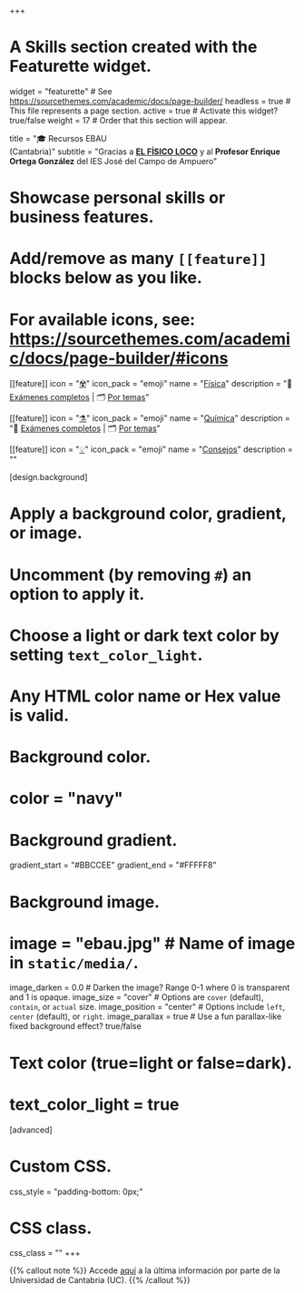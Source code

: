 +++
# A Skills section created with the Featurette widget.
widget = "featurette"  # See https://sourcethemes.com/academic/docs/page-builder/
headless = true  # This file represents a page section.
active = true  # Activate this widget? true/false
weight = 17  # Order that this section will appear.

title = "🎓 Recursos EBAU <br> (Cantabria)"
subtitle = "Gracias a [**EL FÍSICO LOCO**](http://elfisicoloco.blogspot.com) y al **Profesor Enrique Ortega González** del IES José del Campo de Ampuero"

# Showcase personal skills or business features.
# 
# Add/remove as many `[[feature]]` blocks below as you like.
# 
# For available icons, see: https://sourcethemes.com/academic/docs/page-builder/#icons

[[feature]]
  icon = "[☢️](fisica)"
  icon_pack = "emoji"
  name = "[Física](fisica)"
  description = "📝 [Exámenes completos](fisica/examenes) | 🗂️ [Por temas](fisica/preguntas)"  
  
[[feature]]
  icon = "[⚗️](quimica)"
  icon_pack = "emoji"
  name = "[Química](quimica)"
  description = "📝 [Exámenes completos](quimica/examenes) | 🗂️ [Por temas](quimica/preguntas)"
  
[[feature]]
  icon = "[💡](consejos)"
  icon_pack = "emoji"
  name = "[Consejos](consejos)"
  description = ""  
  
  
[design.background]
  # Apply a background color, gradient, or image.
  #   Uncomment (by removing `#`) an option to apply it.
  #   Choose a light or dark text color by setting `text_color_light`.
  #   Any HTML color name or Hex value is valid.
  
  # Background color.
  # color = "navy"
  
  # Background gradient.
  gradient_start = "#BBCCEE"
  gradient_end = "#FFFFF8"
  
  # Background image.
  # image = "ebau.jpg"  # Name of image in `static/media/`.
  image_darken = 0.0  # Darken the image? Range 0-1 where 0 is transparent and 1 is opaque.
  image_size = "cover"  #  Options are `cover` (default), `contain`, or `actual` size.
  image_position = "center"  # Options include `left`, `center` (default), or `right`.
  image_parallax = true  # Use a fun parallax-like fixed background effect? true/false

  # Text color (true=light or false=dark).
  # text_color_light = true    

[advanced]
 # Custom CSS. 
 css_style = "padding-bottom: 0px;"
 
 # CSS class.
 css_class = ""
+++

{{% callout note %}}
Accede [aquí](https://web.unican.es/admision/acceso-a-estudios-de-grado/evaluacion-de-bachillerato-para-el-acceso-a-la-universidad) a la última información por parte de la Universidad de Cantabria (UC).
{{% /callout %}}